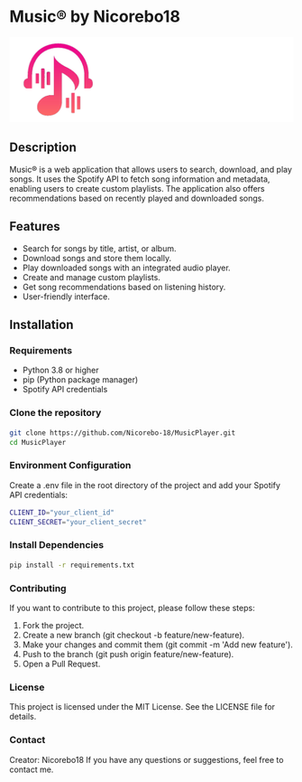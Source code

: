 # Music® by Nicorebo18

![Music® Logo](static/imgs/logo.png)

## Description

Music® is a web application that allows users to search, download, and play songs. It uses the Spotify API to fetch song information and metadata, enabling users to create custom playlists. The application also offers recommendations based on recently played and downloaded songs.

## Features

- Search for songs by title, artist, or album.
- Download songs and store them locally.
- Play downloaded songs with an integrated audio player.
- Create and manage custom playlists.
- Get song recommendations based on listening history.
- User-friendly interface.

## Installation

### Requirements

- Python 3.8 or higher
- pip (Python package manager)
- Spotify API credentials

### Clone the repository

```bash
git clone https://github.com/Nicorebo-18/MusicPlayer.git
cd MusicPlayer
```

### Environment Configuration
Create a .env file in the root directory of the project and add your Spotify API credentials:
```bash
CLIENT_ID="your_client_id"
CLIENT_SECRET="your_client_secret"
```

### Install Dependencies
```bash
pip install -r requirements.txt
```

### Contributing
If you want to contribute to this project, please follow these steps:

1. Fork the project.
2. Create a new branch (git checkout -b feature/new-feature).
3. Make your changes and commit them (git commit -m 'Add new feature').
4. Push to the branch (git push origin feature/new-feature).
5. Open a Pull Request.

### License
This project is licensed under the MIT License. See the LICENSE file for details.

### Contact
Creator: Nicorebo18
If you have any questions or suggestions, feel free to contact me.